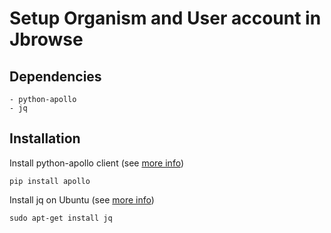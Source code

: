 # Setup Organism and User account in Jbrowse

## Dependencies
```
- python-apollo
- jq
```

## Installation
Install python-apollo client (see [more info](https://github.com/galaxy-genome-annotation/python-apollo)) 

```
pip install apollo
```

Install jq on Ubuntu (see [more info](https://jqlang.github.io/jq/download/))
```
sudo apt-get install jq
```
